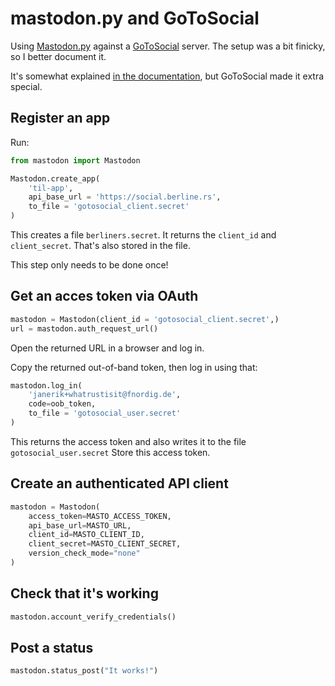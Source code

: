 # mastodon.py and GoToSocial

Using [Mastodon.py] against a [GoToSocial] server.
The setup was a bit finicky, so I better document it.

[GoToSocial]: https://gotosocial.org/
[mastodon.py]: https://mastodonpy.readthedocs.io/en/stable/

It's somewhat explained [in the documentation](https://mastodonpy.readthedocs.io/en/stable/index.html),
but GoToSocial made it extra special.

## Register an app

Run:

```python
from mastodon import Mastodon

Mastodon.create_app(
    'til-app',
    api_base_url = 'https://social.berline.rs',
    to_file = 'gotosocial_client.secret'
)
```

This creates a file `berliners.secret`.
It returns the `client_id` and `client_secret`.
That's also stored in the file.

This step only needs to be done once!

## Get an acces token via OAuth

```python
mastodon = Mastodon(client_id = 'gotosocial_client.secret',)
url = mastodon.auth_request_url()
```

Open the returned URL in a browser and log in.

Copy the returned out-of-band token, then log in using that:

```python
mastodon.log_in(
    'janerik+whatrustisit@fnordig.de',
    code=oob_token,
    to_file = 'gotosocial_user.secret'
)
```

This returns the access token and also writes it to the file `gotosocial_user.secret`
Store this access token.

## Create an authenticated API client

```python
mastodon = Mastodon(
    access_token=MASTO_ACCESS_TOKEN,
    api_base_url=MASTO_URL,
    client_id=MASTO_CLIENT_ID,
    client_secret=MASTO_CLIENT_SECRET,
    version_check_mode="none"
)
```

## Check that it's working

```python
mastodon.account_verify_credentials()
```

## Post a status

```python
mastodon.status_post("It works!")
```
